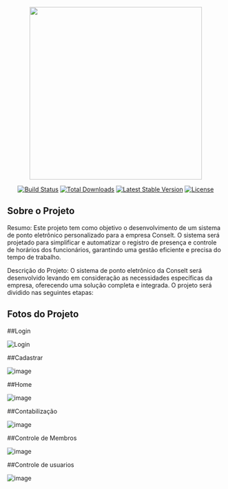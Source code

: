 <p align="center"><a href="https://laravel.com" target="_blank"><img src="https://raw.githubusercontent.com/laravel/art/master/logo-lockup/5%20SVG/2%20CMYK/1%20Full%20Color/laravel-logolockup-cmyk-red.svg" width="400"></a></p>

<p align="center">
<a href="https://travis-ci.org/laravel/framework"><img src="https://travis-ci.org/laravel/framework.svg" alt="Build Status"></a>
<a href="https://packagist.org/packages/laravel/framework"><img src="https://img.shields.io/packagist/dt/laravel/framework" alt="Total Downloads"></a>
<a href="https://packagist.org/packages/laravel/framework"><img src="https://img.shields.io/packagist/v/laravel/framework" alt="Latest Stable Version"></a>
<a href="https://packagist.org/packages/laravel/framework"><img src="https://img.shields.io/packagist/l/laravel/framework" alt="License"></a>
</p>

## Sobre o Projeto

Resumo:
Este projeto tem como objetivo o desenvolvimento de um sistema de ponto eletrônico personalizado para a empresa Conselt. O sistema será projetado para simplificar e automatizar o registro de presença e controle de horários dos funcionários, garantindo uma gestão eficiente e precisa do tempo de trabalho.

Descrição do Projeto:
O sistema de ponto eletrônico da Conselt será desenvolvido levando em consideração as necessidades específicas da empresa, oferecendo uma solução completa e integrada. O projeto será dividido nas seguintes etapas:


## Fotos do Projeto 

##Login

![Login](https://github.com/Brunomtk/Pontoeletronico-Conselt/assets/88750125/d7d5177c-fc3a-4cf9-a850-28e98308607a)


##Cadastrar 

![image](https://github.com/Brunomtk/Pontoeletronico-Conselt/assets/88750125/f1578b96-dd46-453d-9f1c-190c47714305)


##Home

![image](https://github.com/Brunomtk/Pontoeletronico-Conselt/assets/88750125/1065881d-dfe5-40fc-a73e-7cb3fea6bac8)

##Contabilização

![image](https://github.com/Brunomtk/Pontoeletronico-Conselt/assets/88750125/8ded9390-1834-492d-b27f-3760137adada)

##Controle de Membros

![image](https://github.com/Brunomtk/Pontoeletronico-Conselt/assets/88750125/799f7953-0784-47c5-ac06-6c6c18a97a7f)


##Controle de usuarios

![image](https://github.com/Brunomtk/Pontoeletronico-Conselt/assets/88750125/d2a9adf9-3cb5-43f5-884e-66c50c9bd479)








